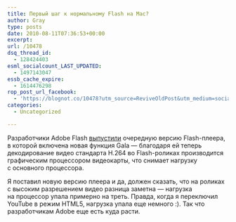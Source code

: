```yaml
---
title: Первый шаг к нормальному Flash на Mac?
author: Gray
type: posts
date: 2010-08-11T07:36:53+00:00
excerpt:
url: /10478
dsq_thread_id:
  - 128424403
esml_socialcount_LAST_UPDATED:
  - 1497143047
essb_cache_expire:
  - 1614476298
rop_post_url_facebook:
  - 'https://blognot.co/10478?utm_source=ReviveOldPost&utm_medium=social&utm_campaign=ReviveOldPost'
categories:
  - Uncategorized

---
```








Разработчики Adobe Flash <a href="http://www.bytearray.org/?p=1957" target="_blank">выпустили</a> очередную версию Flash-плеера, в&nbsp;которой включена новая функция Gala&nbsp;&mdash; благодаря ей&nbsp;теперь декодирование видео стандарта H.264&nbsp;во Flash-роликах производится графическим процессором видеокарты, что снимает нагрузку с&nbsp;основного процессора.

Я&nbsp;поставил новую версию плеера и&nbsp;да, должен сказать, что на&nbsp;роликах с&nbsp;высоким разрешением видео разница заметна&nbsp;&mdash; нагрузка на&nbsp;процессор упала примерно на&nbsp;треть. Правда, когда я&nbsp;переключил YouTube в&nbsp;режим HTML5, нагрузка упала еще немного :). Так что разработчикам Adobe еще есть куда расти.